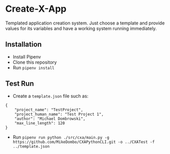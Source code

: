 # Create-X-App
Templated application creation system. Just choose a template and provide values for its variables and have a working system
running immediately. 

## Installation

-   Install Pipenv
-   Clone this repository
-   Run `pipenv install`

## Test Run

-   Create a `template.json` file such as:

```
{
    "project_name": "TestProject",
    "project_human_name": "Test Project 1",
    "author": "Michael Dombrowski",
    "max_line_length": 120
}
```

-   Run `pipenv run python ./src/cxa/main.py -g https://github.com/MikeDombo/CXAPythonCLI.git -o ../CXATest -f ../template.json`

